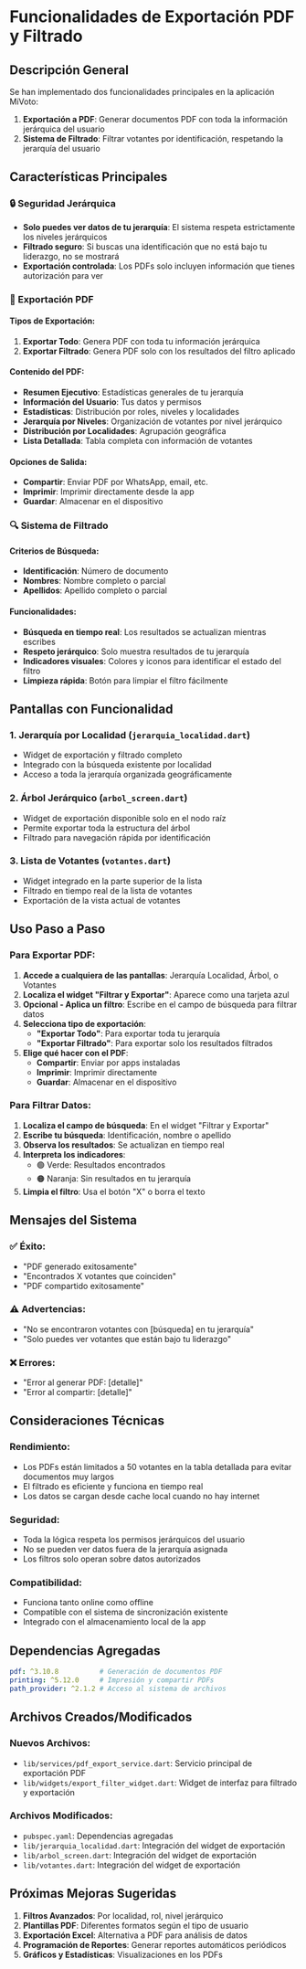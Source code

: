 # Funcionalidades de Exportación PDF y Filtrado

## Descripción General

Se han implementado dos funcionalidades principales en la aplicación MiVoto:

1. **Exportación a PDF**: Generar documentos PDF con toda la información jerárquica del usuario
2. **Sistema de Filtrado**: Filtrar votantes por identificación, respetando la jerarquía del usuario

## Características Principales

### 🔒 Seguridad Jerárquica
- **Solo puedes ver datos de tu jerarquía**: El sistema respeta estrictamente los niveles jerárquicos
- **Filtrado seguro**: Si buscas una identificación que no está bajo tu liderazgo, no se mostrará
- **Exportación controlada**: Los PDFs solo incluyen información que tienes autorización para ver

### 📄 Exportación PDF

#### Tipos de Exportación:
1. **Exportar Todo**: Genera PDF con toda tu información jerárquica
2. **Exportar Filtrado**: Genera PDF solo con los resultados del filtro aplicado

#### Contenido del PDF:
- **Resumen Ejecutivo**: Estadísticas generales de tu jerarquía
- **Información del Usuario**: Tus datos y permisos
- **Estadísticas**: Distribución por roles, niveles y localidades
- **Jerarquía por Niveles**: Organización de votantes por nivel jerárquico
- **Distribución por Localidades**: Agrupación geográfica
- **Lista Detallada**: Tabla completa con información de votantes

#### Opciones de Salida:
- **Compartir**: Enviar PDF por WhatsApp, email, etc.
- **Imprimir**: Imprimir directamente desde la app
- **Guardar**: Almacenar en el dispositivo

### 🔍 Sistema de Filtrado

#### Criterios de Búsqueda:
- **Identificación**: Número de documento
- **Nombres**: Nombre completo o parcial
- **Apellidos**: Apellido completo o parcial

#### Funcionalidades:
- **Búsqueda en tiempo real**: Los resultados se actualizan mientras escribes
- **Respeto jerárquico**: Solo muestra resultados de tu jerarquía
- **Indicadores visuales**: Colores y iconos para identificar el estado del filtro
- **Limpieza rápida**: Botón para limpiar el filtro fácilmente

## Pantallas con Funcionalidad

### 1. Jerarquía por Localidad (`jerarquia_localidad.dart`)
- Widget de exportación y filtrado completo
- Integrado con la búsqueda existente por localidad
- Acceso a toda la jerarquía organizada geográficamente

### 2. Árbol Jerárquico (`arbol_screen.dart`)
- Widget de exportación disponible solo en el nodo raíz
- Permite exportar toda la estructura del árbol
- Filtrado para navegación rápida por identificación

### 3. Lista de Votantes (`votantes.dart`)
- Widget integrado en la parte superior de la lista
- Filtrado en tiempo real de la lista de votantes
- Exportación de la vista actual de votantes

## Uso Paso a Paso

### Para Exportar PDF:

1. **Accede a cualquiera de las pantallas**: Jerarquía Localidad, Árbol, o Votantes
2. **Localiza el widget "Filtrar y Exportar"**: Aparece como una tarjeta azul
3. **Opcional - Aplica un filtro**: Escribe en el campo de búsqueda para filtrar datos
4. **Selecciona tipo de exportación**:
   - **"Exportar Todo"**: Para exportar toda tu jerarquía
   - **"Exportar Filtrado"**: Para exportar solo los resultados filtrados
5. **Elige qué hacer con el PDF**:
   - **Compartir**: Enviar por apps instaladas
   - **Imprimir**: Imprimir directamente
   - **Guardar**: Almacenar en el dispositivo

### Para Filtrar Datos:

1. **Localiza el campo de búsqueda**: En el widget "Filtrar y Exportar"
2. **Escribe tu búsqueda**: Identificación, nombre o apellido
3. **Observa los resultados**: Se actualizan en tiempo real
4. **Interpreta los indicadores**:
   - 🟢 Verde: Resultados encontrados
   - 🟠 Naranja: Sin resultados en tu jerarquía
5. **Limpia el filtro**: Usa el botón "X" o borra el texto

## Mensajes del Sistema

### ✅ Éxito:
- "PDF generado exitosamente"
- "Encontrados X votantes que coinciden"
- "PDF compartido exitosamente"

### ⚠️ Advertencias:
- "No se encontraron votantes con [búsqueda] en tu jerarquía"
- "Solo puedes ver votantes que están bajo tu liderazgo"

### ❌ Errores:
- "Error al generar PDF: [detalle]"
- "Error al compartir: [detalle]"

## Consideraciones Técnicas

### Rendimiento:
- Los PDFs están limitados a 50 votantes en la tabla detallada para evitar documentos muy largos
- El filtrado es eficiente y funciona en tiempo real
- Los datos se cargan desde cache local cuando no hay internet

### Seguridad:
- Toda la lógica respeta los permisos jerárquicos del usuario
- No se pueden ver datos fuera de la jerarquía asignada
- Los filtros solo operan sobre datos autorizados

### Compatibilidad:
- Funciona tanto online como offline
- Compatible con el sistema de sincronización existente
- Integrado con el almacenamiento local de la app

## Dependencias Agregadas

```yaml
pdf: ^3.10.8          # Generación de documentos PDF
printing: ^5.12.0     # Impresión y compartir PDFs
path_provider: ^2.1.2 # Acceso al sistema de archivos
```

## Archivos Creados/Modificados

### Nuevos Archivos:
- `lib/services/pdf_export_service.dart`: Servicio principal de exportación PDF
- `lib/widgets/export_filter_widget.dart`: Widget de interfaz para filtrado y exportación

### Archivos Modificados:
- `pubspec.yaml`: Dependencias agregadas
- `lib/jerarquia_localidad.dart`: Integración del widget de exportación
- `lib/arbol_screen.dart`: Integración del widget de exportación
- `lib/votantes.dart`: Integración del widget de exportación

## Próximas Mejoras Sugeridas

1. **Filtros Avanzados**: Por localidad, rol, nivel jerárquico
2. **Plantillas PDF**: Diferentes formatos según el tipo de usuario
3. **Exportación Excel**: Alternativa a PDF para análisis de datos
4. **Programación de Reportes**: Generar reportes automáticos periódicos
5. **Gráficos y Estadísticas**: Visualizaciones en los PDFs









